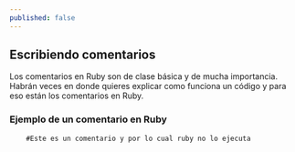 ```yaml
---
published: false
---
```

## Escribiendo comentarios


Los comentarios en Ruby son de clase básica y de mucha importancia. Habrán veces en donde quieres explicar como funciona un código y para eso están los comentarios en Ruby. 

### Ejemplo de un comentario en Ruby

        #Este es un comentario y por lo cual ruby no lo ejecuta
    


